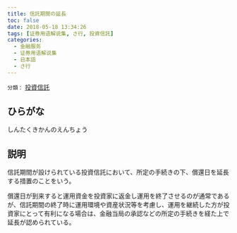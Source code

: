 ```yaml
---
title: 信託期間の延長
toc: false
date: 2018-05-18 13:34:26
tags: [证券用语解说集, さ行, 投資信託]
categories:
  - 金融服务
  - 证券用语解说集
  - 日本語
  - さ行
---
```


`分類：` [投資信託](/tags/投資信託/)

## ひらがな

しんたくきかんのえんちょう

## 説明

信託期間が設けられている投資信託において、所定の手続きの下、償還日を延長する措置のことをいう。

償還日が到来すると運用資金を投資家に返金し運用を終了させるのが通常であるが、信託期間の終了時に運用環境や資産状況等を考慮し、運用を継続した方が投資家にとって有利になる場合は、金融当局の承認などの所定の手続きを経た上で延長が認められている。
